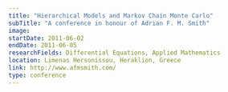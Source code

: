 ```yaml
---
title: "Hierarchical Models and Markov Chain Monte Carlo"
subTitle: "A conference in honour of Adrian F. M. Smith"
image:
startDate: 2011-06-02
endDate: 2011-06-05
researchFields: Differential Equations, Applied Mathematics
location: Limenas Hersonissou, Heraklion, Greece
link: http://www.afmsmith.com/
type: conference
---
```

